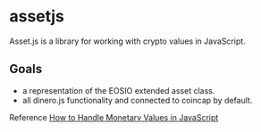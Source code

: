 # assetjs

Asset.js is a library for working with crypto values in JavaScript.

## Goals

- a representation of the EOSIO extended asset class.
- all dinero.js functionality and connected to coincap by default.
  
Reference [How to Handle Monetary Values in JavaScript](https://frontstuff.io/how-to-handle-monetary-values-in-javascript)
